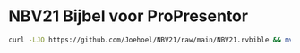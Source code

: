 # NBV21 Bijbel voor ProPresentor

```sh
curl -LJO https://github.com/Joehoel/NBV21/raw/main/NBV21.rvbible && mv ./NBV21.rvbible "/Library/Application Support/RenewedVision/RVBibles/v2/"
```
